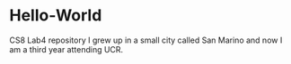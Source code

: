 # Hello-World
CS8 Lab4 repository
I grew up in a small city called San Marino and now I am a third year attending UCR.

